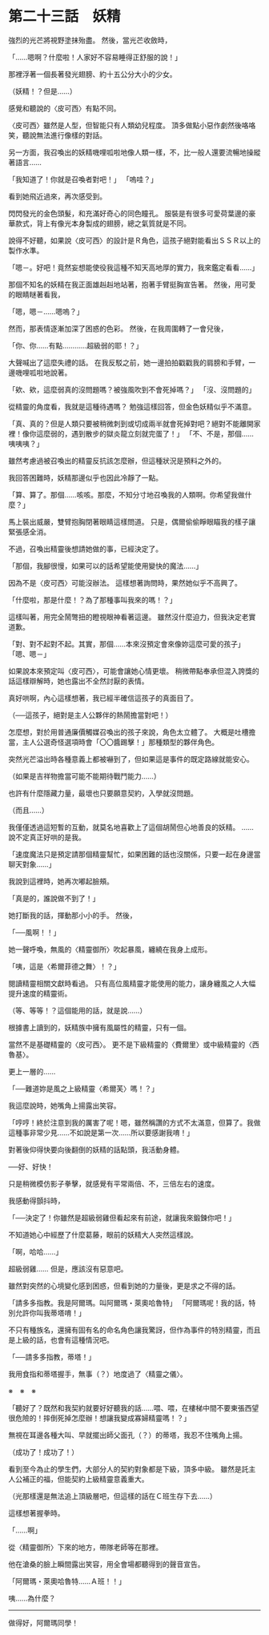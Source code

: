 # 第二十三話　妖精

強烈的光芒將視野塗抹殆盡。
然後，當光芒收斂時，

「……嗯啊？什麼啦！人家好不容易睡得正舒服的說！」

那裡浮著一個長著發光翅膀、約十五公分大小的少女。

（妖精！？但是……）

感覺和聽說的〈皮可西〉有點不同。

〈皮可西〉雖然是人型，但智能只有人類幼兒程度。
頂多做點小惡作劇然後咯咯笑，聽說無法進行像樣的對話。

另一方面，我召喚出的妖精嘰哩呱啦地像人類一樣，不，比一般人還要流暢地操縱著語言……

「我知道了！你就是召喚者對吧！」
「嗚哇？」

看到她飛近過來，再次感受到。

閃閃發光的金色頭髮，和充滿好奇心的同色瞳孔。
服裝是有很多可愛荷葉邊的豪華款式，背上有像光本身製成的翅膀，總之氣質就是不同。

說得不好聽，如果說〈皮可西〉的設計是Ｒ角色，這孩子絕對能看出ＳＳＲ以上的製作水準。

「嗯－。好吧！竟然妄想能使役我這種不知天高地厚的實力，我來鑑定看看……」

那個不知名的妖精在我正面雄赳赳地站著，抱著手臂挺胸宣告著。
然後，用可愛的眼睛瞇著看我，

「嗯，嗯－……嗯嗚？」

然而，那表情逐漸加深了困惑的色彩。
然後，在我周圍轉了一會兒後，

「你、你……有點…………超級弱的耶！？」

大聲喊出了這麼失禮的話。
在我反駁之前，她一邊拍拍戳戳我的肩膀和手臂，一邊嘰哩呱啦地說著。

「欸、欸，這麼弱真的沒問題嗎？被強風吹到不會死掉嗎？」
「沒、沒問題的」

從精靈的角度看，我就是這種待遇嗎？
勉強這樣回答，但金色妖精似乎不滿意。

「真、真的？但是人類只要被稍微刺到或切成兩半就會死掉對吧？絕對不能離開家裡！像你這麼弱的，遇到散步的獄炎龍立刻就完蛋了！」
「不、不是，那個……咦咦咦？」

雖然考慮過被召喚出的精靈反抗該怎麼辦，但這種狀況是預料之外的。

我回答困難時，妖精那邊似乎也因此冷靜了一點。

「算、算了。那個……咳咳。那麼，不知分寸地召喚我的人類啊。你希望我做什麼？」

馬上裝出威嚴，雙臂抱胸閉著眼睛這樣問道。
只是，偶爾偷偷睜眼瞄我的樣子讓緊張感全消。

不過，召喚出精靈後想請她做的事，已經決定了。

「那個，我腳很慢，如果可以的話希望能使用變快的魔法……」

因為不是〈皮可西〉可能沒辦法。
這樣想著詢問時，果然她似乎不高興了。

「什麼啦，那是什麼！？為了那種事叫我來的嗎！？」

這樣叫著，用完全鬧彆扭的瞪視眼神看著這邊。
雖然沒什麼迫力，但我決定老實道歉。

「對、對不起對不起。其實，那個……本來沒預定會來像妳這麼可愛的孩子」
「嗯、嗯－」

如果說本來預定叫〈皮可西〉，可能會讓她心情更壞。
稍微帶點奉承但混入誇獎的話這樣辯解時，她也露出不全然討厭的表情。

真好哄啊，內心這樣想著，我已經半確信這孩子的真面目了。

（──這孩子，絕對是主人公夥伴的熱鬧擔當對吧！）

怎麼想，對於用普通廉價觸媒召喚出的孩子來說，角色太立體了。
大概是吐槽擔當，主人公選奇怪選項時會「〇〇醬踢擊！」那種類型的夥伴角色。

突然光芒溢出時各種意義上都被嚇到了，但如果這是事件的既定路線就能安心。

（如果是吉祥物擔當可能不能期待戰鬥能力……）

也許有什麼隱藏力量，最壞也只要願意契約，入學就沒問題。

（而且……）

我僅僅透過這短暫的互動，就莫名地喜歡上了這個胡鬧但心地善良的妖精。
……說不定真正好哄的是我。

「速度魔法只是預定請那個精靈幫忙，如果困難的話也沒關係，只要一起在身邊當聊天對象……」

我說到這裡時，她再次嘟起臉頰。

「真是的，誰說做不到了！」

她打斷我的話，揮動那小小的手。
然後，

「──風啊！！」

她一聲呼喚，無風的〈精靈御所〉吹起暴風，纏繞在我身上成形。

「咦，這是〈希爾菲德之舞〉！？」

閱讀精靈相關文獻時看過。
只有高位風精靈才能使用的能力，讓身纏風之人大幅提升速度的精靈術。

（等、等等！？這個能用的話，就是說……）

根據書上讀到的，妖精族中擁有風屬性的精靈，只有一個。

當然不是基礎精靈的〈皮可西〉。
更不是下級精靈的〈費爾里〉或中級精靈的〈西魯基〉。

更上一層的……

「──難道妳是風之上級精靈〈希爾芙〉嗎！？」

我這麼說時，她嘴角上揚露出笑容。

「哼哼！終於注意到我的厲害了呢！嗯，雖然稱讚的方式不太滿意，但算了。我做這種事非常少見……不如說是第一次……所以要感謝我唷！」

對著後仰得快要向後翻倒的妖精的話點頭，我活動身體。

──好、好快！

只是稍微模仿影子拳擊，就感覺有平常兩倍、不，三倍左右的速度。

我感動得顫抖時，

「──決定了！你雖然是超級弱雞但看起來有前途，就讓我來鍛鍊你吧！」

不知道她心中經歷了什麼葛藤，眼前的妖精大人突然這樣說。

「啊，哈哈……」

超級弱雞……
但是，應該沒有惡意吧。

雖然對突然的心境變化感到困惑，但看到她的力量後，更是求之不得的話。

「請多多指教。我是阿爾瑪。叫阿爾瑪・萊奧哈魯特」
「阿爾瑪呢！我的話，特別允許你叫我蒂塔唷！」

不只有種族名，還擁有固有名的命名角色讓我驚訝，但作為事件的特別精靈，而且是上級的話，也會有這種情況吧。

「──請多多指教，蒂塔！」

我用食指和蒂塔握手，無事（？）地度過了〈精靈之儀〉。

※　※　※

「聽好了？既然和我契約就要好好聽我的話……喂、喂，在樓梯中間不要東張西望很危險的！摔倒死掉怎麼辦！想讓我變成寡婦精靈嗎！？」

無視在耳邊各種大叫、早就擺出師父面孔（？）的蒂塔，我忍不住嘴角上揚。

（成功了！成功了！）

看到至今為止的學生們，大部分人的契約對象都是下級，頂多中級。
雖然是託主人公補正的福，但能契約上級精靈意義重大。

（光那樣還是無法追上頂級層吧，但這樣的話在Ｃ班生存下去……）

這樣想著握拳時。

「……啊」

從〈精靈御所〉下來的地方，帶隊老師等在那裡。

他在滄桑的臉上瞬間露出笑容，用全會場都聽得到的聲音宣告。

「阿爾瑪・萊奧哈魯特……Ａ班！！」

咦……為什麼？

---

做得好，阿爾瑪同學！